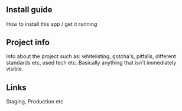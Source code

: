 # <Project name>


## Install guide

How to install this app / get it running


## Project info 

Info about the project such as: whitelisting, gotcha's, pitfalls, different standards etc, used tech etc. Basically anything that isn't immediately visible.


## Links

Staging, Production etc